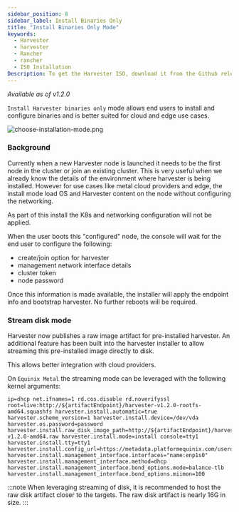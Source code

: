 ```yaml
---
sidebar_position: 8
sidebar_label: Install Binaries Only
title: "Install Binaries Only Mode"
keywords:
  - Harvester
  - harvester
  - Rancher
  - rancher
  - ISO Installation
Description: To get the Harvester ISO, download it from the Github releases. During the installation you can either choose install binaries only.
---
```


<head>
  <link rel="canonical" href="https://docs.harvesterhci.io/dev/install/install-binaries-mode"/>
</head>

_Available as of v1.2.0_

`Install Harvester binaries only` mode allows end users to install and configure binaries and is better suited for cloud and edge use cases.

![choose-installation-mode.png](/img/v1.2/install/choose-installation-mode.png)

### Background
Currently when a new Harvester node is launched it needs to be the first node in the cluster or join an existing cluster.
This is very useful when we already know the details of the environment where harvester is being installed.
However for use cases like metal cloud providers and edge, the install mode load OS and Harvester content on the node without configuring the networking.

As part of this install the K8s and networking configuration will not be applied.

When the user boots this "configured" node, the console will wait for the end user to configure the following:

* create/join option for harvester
* management network interface details
* cluster token
* node password

Once this information is made available, the installer will apply the endpoint info and bootstrap harvester. No further reboots will be required.

### Stream disk mode
Harvester now publishes a raw image artifact for pre-installed harvester. An additional feature has been built into the harvester installer to allow streaming this pre-installed image directly to disk.

This allows better integration with cloud providers.

On `Equinix Metal` the streaming mode can be leveraged with the following kernel arguments:

```
ip=dhcp net.ifnames=1 rd.cos.disable rd.noverifyssl root=live:http://${artifactEndpoint}/harvester-v1.2.0-rootfs-amd64.squashfs harvester.install.automatic=true harvester.scheme_version=1 harvester.install.device=/dev/vda  harvester.os.password=password harvester.install.raw_disk_image_path=http://${artifactEndpoint}/harvester-v1.2.0-amd64.raw harvester.install.mode=install console=tty1 harvester.install.tty=tty1 harvester.install.config_url=https://metadata.platformequinix.com/userdata harvester.install.management_interface.interfaces="name:enp1s0" harvester.install.management_interface.method=dhcp harvester.install.management_interface.bond_options.mode=balance-tlb harvester.install.management_interface.bond_options.miimon=100
```

:::note
When leveraging streaming of disk, it is recommended to host the raw disk artifact closer to the targets. The raw disk artifact is nearly 16G in size.
:::
